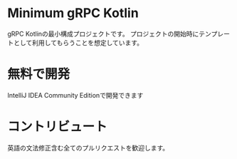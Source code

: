 # Minimum gRPC Kotlin
gRPC Kotlinの最小構成プロジェクトです。
プロジェクトの開始時にテンプレートとして利用してもらうことを想定しています。

# 無料で開発
IntelliJ IDEA Community Editionで開発できます

# コントリビュート
英語の文法修正含む全てのプルリクエストを歓迎します。

